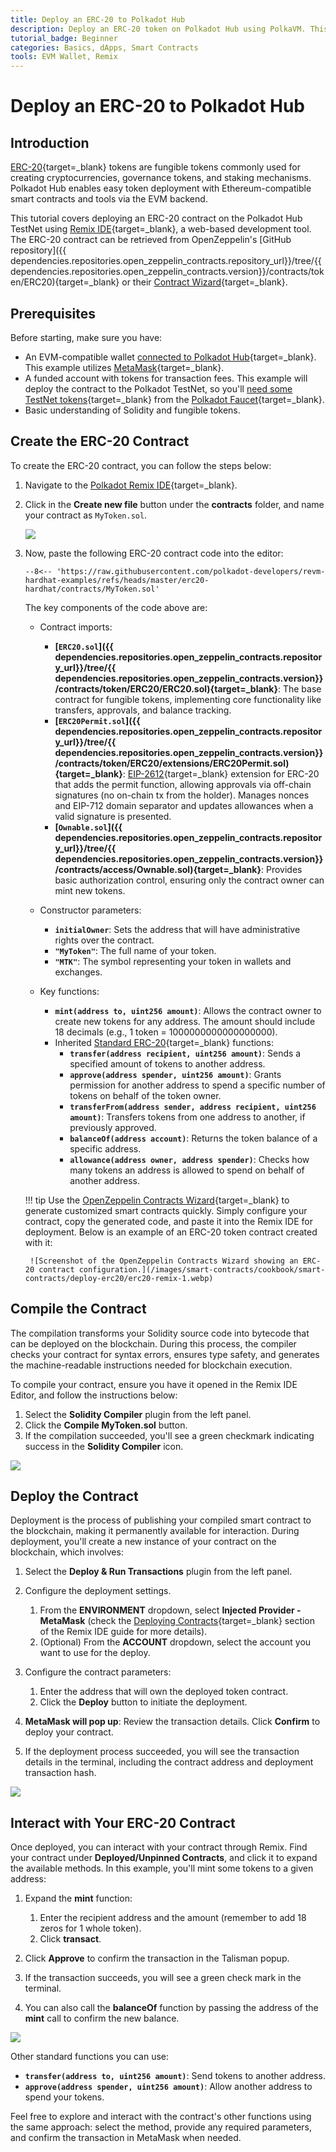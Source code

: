 ```yaml
---
title: Deploy an ERC-20 to Polkadot Hub
description: Deploy an ERC-20 token on Polkadot Hub using PolkaVM. This guide covers contract creation, compilation, deployment, and interaction via the Remix IDE.
tutorial_badge: Beginner
categories: Basics, dApps, Smart Contracts
tools: EVM Wallet, Remix
---
```


# Deploy an ERC-20 to Polkadot Hub

## Introduction

[ERC-20](https://eips.ethereum.org/EIPS/eip-20){target=\_blank} tokens are fungible tokens commonly used for creating cryptocurrencies, governance tokens, and staking mechanisms. Polkadot Hub enables easy token deployment with Ethereum-compatible smart contracts and tools via the EVM backend.

This tutorial covers deploying an ERC-20 contract on the Polkadot Hub TestNet using [Remix IDE](https://remix.ethereum.org/){target=\_blank}, a web-based development tool. The ERC-20 contract can be retrieved from OpenZeppelin's [GitHub repository]({{ dependencies.repositories.open_zeppelin_contracts.repository_url}}/tree/{{ dependencies.repositories.open_zeppelin_contracts.version}}/contracts/token/ERC20){target=\_blank}  or their [Contract Wizard](https://wizard.openzeppelin.com/){target=\_blank}.

## Prerequisites

Before starting, make sure you have:

- An EVM-compatible wallet [connected to Polkadot Hub](/smart-contracts/integrations/wallets){target=\_blank}. This example utilizes [MetaMask](https://metamask.io/){target=\_blank}.
- A funded account with tokens for transaction fees. This example will deploy the contract to the Polkadot TestNet, so you'll [need some TestNet tokens](/smart-contracts/connect/#test-tokens){target=\_blank} from the [Polkadot Faucet](https://faucet.polkadot.io/?parachain=1111){target=\_blank}.
- Basic understanding of Solidity and fungible tokens.

## Create the ERC-20 Contract

To create the ERC-20 contract, you can follow the steps below:

1. Navigate to the [Polkadot Remix IDE](https://remix.polkadot.io){target=\_blank}.
2. Click in the **Create new file** button under the **contracts** folder, and name your contract as `MyToken.sol`.

    ![](/images/smart-contracts/cookbook/smart-contracts/deploy-erc20/deploy-erc20-1.webp)

3. Now, paste the following ERC-20 contract code into the editor:

    ```solidity title="MyToken.sol"
    --8<-- 'https://raw.githubusercontent.com/polkadot-developers/revm-hardhat-examples/refs/heads/master/erc20-hardhat/contracts/MyToken.sol'
    ```

    The key components of the code above are:

    - Contract imports:

        - **[`ERC20.sol`]({{ dependencies.repositories.open_zeppelin_contracts.repository_url}}/tree/{{ dependencies.repositories.open_zeppelin_contracts.version}}/contracts/token/ERC20/ERC20.sol){target=\_blank}**: The base contract for fungible tokens, implementing core functionality like transfers, approvals, and balance tracking.
        - **[`ERC20Permit.sol`]({{ dependencies.repositories.open_zeppelin_contracts.repository_url}}/tree/{{ dependencies.repositories.open_zeppelin_contracts.version}}/contracts/token/ERC20/extensions/ERC20Permit.sol){target=\_blank}**: [EIP-2612](https://eips.ethereum.org/EIPS/eip-2612){target=\_blank} extension for ERC-20 that adds the permit function, allowing approvals via off-chain signatures (no on-chain tx from the holder). Manages nonces and EIP-712 domain separator and updates allowances when a valid signature is presented.
        - **[`Ownable.sol`]({{ dependencies.repositories.open_zeppelin_contracts.repository_url}}/tree/{{ dependencies.repositories.open_zeppelin_contracts.version}}/contracts/access/Ownable.sol){target=\_blank}**: Provides basic authorization control, ensuring only the contract owner can mint new tokens.
    
    - Constructor parameters:

        - **`initialOwner`**: Sets the address that will have administrative rights over the contract.
        - **`"MyToken"`**: The full name of your token.
        - **`"MTK"`**: The symbol representing your token in wallets and exchanges.

    - Key functions:

        - **`mint(address to, uint256 amount)`**: Allows the contract owner to create new tokens for any address. The amount should include 18 decimals (e.g., 1 token = 1000000000000000000).
        - Inherited [Standard ERC-20](https://ethereum.org/en/developers/docs/standards/tokens/erc-20/){target=\_blank} functions:
            - **`transfer(address recipient, uint256 amount)`**: Sends a specified amount of tokens to another address.
            - **`approve(address spender, uint256 amount)`**: Grants permission for another address to spend a specific number of tokens on behalf of the token owner.
            - **`transferFrom(address sender, address recipient, uint256 amount)`**: Transfers tokens from one address to another, if previously approved.
            - **`balanceOf(address account)`**: Returns the token balance of a specific address.
            - **`allowance(address owner, address spender)`**: Checks how many tokens an address is allowed to spend on behalf of another address.

    !!! tip
        Use the [OpenZeppelin Contracts Wizard](https://wizard.openzeppelin.com/){target=\_blank} to generate customized smart contracts quickly. Simply configure your contract, copy the generated code, and paste it into the Remix IDE for deployment. Below is an example of an ERC-20 token contract created with it:

        ![Screenshot of the OpenZeppelin Contracts Wizard showing an ERC-20 contract configuration.](/images/smart-contracts/cookbook/smart-contracts/deploy-erc20/erc20-remix-1.webp)
        

## Compile the Contract

The compilation transforms your Solidity source code into bytecode that can be deployed on the blockchain. During this process, the compiler checks your contract for syntax errors, ensures type safety, and generates the machine-readable instructions needed for blockchain execution. 

To compile your contract, ensure you have it opened in the Remix IDE Editor, and follow the instructions below:

1. Select the **Solidity Compiler** plugin from the left panel.
2. Click the **Compile MyToken.sol** button.
3. If the compilation succeeded, you'll see a green checkmark indicating success in the **Solidity Compiler** icon.

![](/images/smart-contracts/cookbook/smart-contracts/deploy-erc20/erc20-remix-1.gif)

## Deploy the Contract

Deployment is the process of publishing your compiled smart contract to the blockchain, making it permanently available for interaction. During deployment, you'll create a new instance of your contract on the blockchain, which involves:

1. Select the **Deploy & Run Transactions** plugin from the left panel.
2. Configure the deployment settings.
    1. From the **ENVIRONMENT** dropdown, select **Injected Provider - MetaMask** (check the [Deploying Contracts](TODO){target=\_blank} section of the Remix IDE guide for more details).
    2. (Optional) From the **ACCOUNT** dropdown, select the account you want to use for the deploy.

3. Configure the contract parameters:
    1. Enter the address that will own the deployed token contract.
    2. Click the **Deploy** button to initiate the deployment.

4. **MetaMask will pop up**: Review the transaction details. Click **Confirm** to deploy your contract.
5. If the deployment process succeeded, you will see the transaction details in the terminal, including the contract address and deployment transaction hash.

![](/images/smart-contracts/cookbook/smart-contracts/deploy-erc20/erc20-remix-2.gif)

## Interact with Your ERC-20 Contract

Once deployed, you can interact with your contract through Remix. Find your contract under **Deployed/Unpinned Contracts**, and click it to expand the available methods. In this example, you'll mint some tokens to a given address:

1. Expand the **mint** function:
    1. Enter the recipient address and the amount (remember to add 18 zeros for 1 whole token).
    2. Click **transact**.

2. Click **Approve** to confirm the transaction in the Talisman popup.

3. If the transaction succeeds, you will see a green check mark in the terminal.

4. You can also call the **balanceOf** function by passing the address of the **mint** call to confirm the new balance.

![](/images/smart-contracts/cookbook/smart-contracts/deploy-erc20/erc20-remix-3.gif)


Other standard functions you can use:

- **`transfer(address to, uint256 amount)`**: Send tokens to another address.
- **`approve(address spender, uint256 amount)`**: Allow another address to spend your tokens.

Feel free to explore and interact with the contract's other functions using the same approach: select the method, provide any required parameters, and confirm the transaction in MetaMask when needed.

